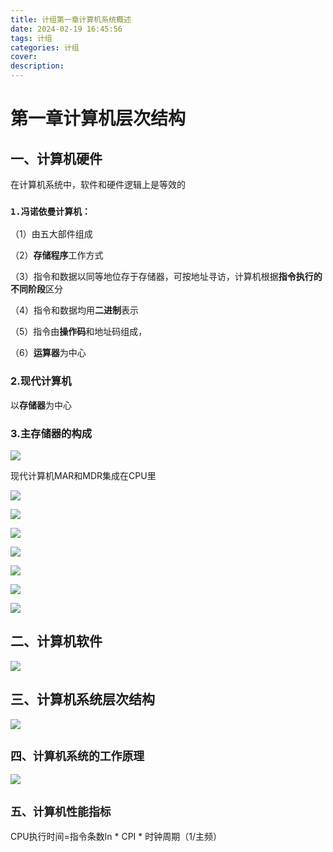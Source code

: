 ```yaml
---
title: 计组第一章计算机系统概述
date: 2024-02-19 16:45:56
tags: 计组
categories: 计组
cover:
description:
---
```


# 第一章计算机层次结构

## 一、计算机硬件

在计算机系统中，软件和硬件逻辑上是等效的

### `1.冯诺依曼计算机：`

（1）由五大部件组成

（2）**存储程序**工作方式

（3）指令和数据以同等地位存于存储器，可按地址寻访，计算机根据**指令执行的不同阶段**区分

（4）指令和数据均用**二进制**表示

（5）指令由**操作码**和地址码组成，

（6）**运算器**为中心

### 2.现代计算机

以**存储器**为中心

### 3.主存储器的构成

![](https://cdn.jsdelivr.net/gh/SereinCease/images/blog/2024-03-13/20240313130030-68e0a9-0c0eb1.png)

现代计算机MAR和MDR集成在CPU里

![](https://cdn.jsdelivr.net/gh/SereinCease/images/blog/2024-03-13/20240313130248-812f19.png)

![](https://cdn.jsdelivr.net/gh/SereinCease/images/blog/2024-03-13/20240313130354-4deeaf.png)

![](https://cdn.jsdelivr.net/gh/SereinCease/images/blog/2024-03-13/20240313131045-3c8d08.png)

![](https://cdn.jsdelivr.net/gh/SereinCease/images/blog/2024-03-13/20240313131410-30f175.png)

![](https://cdn.jsdelivr.net/gh/SereinCease/images/blog/2024-03-13/20240313131512-9e54df.png)

![](https://cdn.jsdelivr.net/gh/SereinCease/images/blog/2024-03-13/20240313131549-a4e77b.png)

![](https://cdn.jsdelivr.net/gh/SereinCease/images/blog/2024-03-13/20240313131659-ff618a.png)

## 二、计算机软件

![](https://cdn.jsdelivr.net/gh/SereinCease/images/blog/2024-03-13/20240313132916-115e1b.png)



## 三、计算机系统层次结构

![](https://cdn.jsdelivr.net/gh/SereinCease/images/blog/2024-03-13/20240313133318-d3b611.png)

## `四、计算机系统的工作原理`

![](https://cdn.jsdelivr.net/gh/SereinCease/images/blog/2024-03-13/20240313133831-644235.png)

## `五、计算机性能指标`

CPU执行时间=指令条数ln * CPI * 时钟周期（1/主频）

